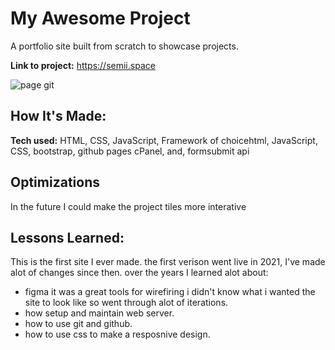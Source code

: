 # My Awesome Project
A portfolio site built from scratch to showcase projects.

**Link to project:** https://semii.space

![page git](https://semii.space/files/demogif1.gif)

## How It's Made:

**Tech used:** HTML, CSS, JavaScript, Framework of choicehtml, JavaScript, CSS, bootstrap, github pages cPanel, and, formsubmit api

## Optimizations
In the future I could make the project tiles more interative

## Lessons Learned:
This is the first site I ever made. the first verison went live in 2021, I've made alot of changes since then.
over the years I learned alot about:
- figma it was a great tools for wirefiring i didn't know what i wanted the site to look like so went through alot of iterations.
- how setup and maintain web server.
- how to use git and github.
- how to use css to make a resposnive design.
